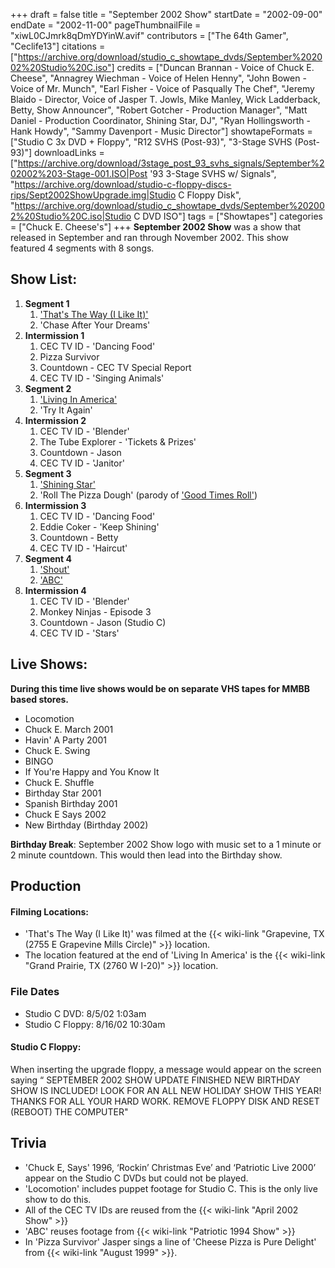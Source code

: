 +++
draft = false
title = "September 2002 Show"
startDate = "2002-09-00"
endDate = "2002-11-00"
pageThumbnailFile = "xiwL0CJmrk8qDmYDYinW.avif"
contributors = ["The 64th Gamer", "Ceclife13"]
citations = ["https://archive.org/download/studio_c_showtape_dvds/September%202002%20Studio%20C.iso"]
credits = ["Duncan Brannan - Voice of Chuck E. Cheese", "Annagrey Wiechman - Voice of Helen Henny", "John Bowen - Voice of Mr. Munch", "Earl Fisher - Voice of Pasqually The Chef", "Jeremy Blaido - Director, Voice of Jasper T. Jowls, Mike Manley, Wick Ladderback, Betty, Show Announcer", "Robert Gotcher - Production Manager", "Matt Daniel - Production Coordinator, Shining Star, DJ", "Ryan Hollingsworth - Hank Howdy", "Sammy Davenport - Music Director"]
showtapeFormats = ["Studio C 3x DVD + Floppy", "R12 SVHS (Post-93)", "3-Stage SVHS (Post-93)"]
downloadLinks = ["https://archive.org/download/3stage_post_93_svhs_signals/September%202002%203-Stage-001.ISO|Post '93 3-Stage SVHS w/ Signals", "https://archive.org/download/studio-c-floppy-discs-rips/Sept2002ShowUpgrade.img|Studio C Floppy Disk", "https://archive.org/download/studio_c_showtape_dvds/September%202002%20Studio%20C.iso|Studio C DVD ISO"]
tags = ["Showtapes"]
categories = ["Chuck E. Cheese's"]
+++
**September 2002 Show** was a show that released in September and ran through November 2002.
This show featured 4 segments with 8 songs.

## Show List:

1.  **Segment 1**
    1.  ['That's The Way (I Like It)'](https://en.wikipedia.org/wiki/That%27s_the_Way_(I_Like_It))
    2.  'Chase After Your Dreams'
2.  **Intermission 1**
    1.  CEC TV ID - 'Dancing Food'
    2.  Pizza Survivor
    3.  Countdown - CEC TV Special Report
    4.  CEC TV ID - 'Singing Animals'
3.  **Segment 2**
    1.  ['Living In America'](https://en.wikipedia.org/wiki/Living_in_America_(James_Brown_song))
    2.  'Try It Again'
4.  **Intermission 2**
    1.  CEC TV ID - 'Blender'
    2.  The Tube Explorer - 'Tickets & Prizes'
    3.  Countdown - Jason
    4.  CEC TV ID - 'Janitor'
5.  **Segment 3**
    1.  ['Shining Star'](https://en.wikipedia.org/wiki/Shining_Star_(Earth,_Wind_%26_Fire_song))
    2.  'Roll The Pizza Dough' (parody of ['Good Times Roll'](https://en.wikipedia.org/wiki/Good_Times_Roll))
6.  **Intermission 3**
    1.  CEC TV ID - 'Dancing Food'
    2.  Eddie Coker - 'Keep Shining'
    3.  Countdown - Betty
    4.  CEC TV ID - 'Haircut'
7.  **Segment 4**
    1.  ['Shout'](https://en.wikipedia.org/wiki/Shout_(Isley_Brothers_song))
    2.  ['ABC'](https://en.wikipedia.org/wiki/ABC_(The_Jackson_5_song))
8.  **Intermission 4**
    1.  CEC TV ID - 'Blender'
    2.  Monkey Ninjas - Episode 3
    3.  Countdown - Jason (Studio C)
    4.  CEC TV ID - 'Stars'

## Live Shows:

**During this time live shows would be on separate VHS tapes for MMBB based stores.**

- Locomotion
- Chuck E. March 2001
- Havin' A Party 2001
- Chuck E. Swing
- BINGO
- If You're Happy and You Know It
- Chuck E. Shuffle
- Birthday Star 2001
- Spanish Birthday 2001
- Chuck E Says 2002
- New Birthday (Birthday 2002)

**Birthday Break**: September 2002 Show logo with music set to a 1 minute or 2 minute countdown. This would then lead into the Birthday show.

## Production

#### Filming Locations:

- 'That's The Way (I Like It)' was filmed at the {{< wiki-link "Grapevine, TX (2755 E Grapevine Mills Circle)" >}} location.
- The location featured at the end of 'Living In America' is the {{< wiki-link "Grand Prairie, TX (2760 W I-20)" >}} location.

### File Dates

- Studio C DVD: 8/5/02 1:03am
- Studio C Floppy: 8/16/02 10:30am

#### Studio C Floppy:

When inserting the upgrade floppy, a message would appear on the screen saying
“ SEPTEMBER 2002 SHOW UPDATE FINISHED
 NEW BIRTHDAY SHOW IS INCLUDED!
 LOOK FOR AN ALL NEW HOLIDAY SHOW THIS YEAR!
 THANKS FOR ALL YOUR HARD WORK.
 REMOVE FLOPPY DISK AND RESET (REBOOT) THE COMPUTER"
## Trivia
- 'Chuck E, Says' 1996, ‘Rockin’ Christmas Eve’ and ‘Patriotic Live 2000’ appear on the Studio C DVDs but could not be played.
- 'Locomotion' includes puppet footage for Studio C. This is the only live show to do this.
- All of the CEC TV IDs are reused from the {{< wiki-link "April 2002 Show" >}}
- 'ABC' reuses footage from {{< wiki-link "Patriotic 1994 Show" >}}
- In 'Pizza Survivor' Jasper sings a line of 'Cheese Pizza is Pure Delight' from {{< wiki-link "August 1999" >}}.
